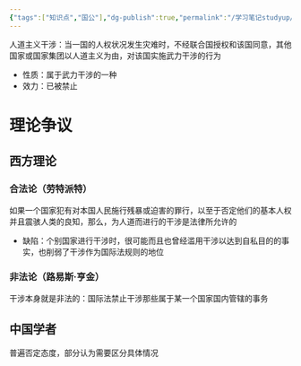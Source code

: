 ```yaml
---
{"tags":["知识点","国公"],"dg-publish":true,"permalink":"/学习笔记studyup/国际公法/人道主义干涉/","dgPassFrontmatter":true,"created":"2024-11-09T09:51:02.307+08:00","updated":"2024-11-09T09:55:27.783+08:00"}
---
```


人道主义干涉：当一国的人权状况发生灾难时，不经联合国授权和该国同意，其他国家或国家集团以人道主义为由，对该国实施武力干涉的行为
- 性质：属于武力干涉的一种
- 效力：已被禁止
# 理论争议
## 西方理论
### 合法论（劳特派特）
如果一个国家犯有对本国人民施行残暴或迫害的罪行，以至于否定他们的基本人权并且震骇人类的良知，那么，为人道而进行的干涉是法律所允许的
- 缺陷：个别国家进行干涉时，很可能而且也曾经滥用干涉以达到自私目的的事实，也削弱了干涉作为国际法规则的地位
### 非法论（路易斯·亨金）
干涉本身就是非法的：国际法禁止干涉那些属于某一个国家国内管辖的事务
## 中国学者
普遍否定态度，部分认为需要区分具体情况



